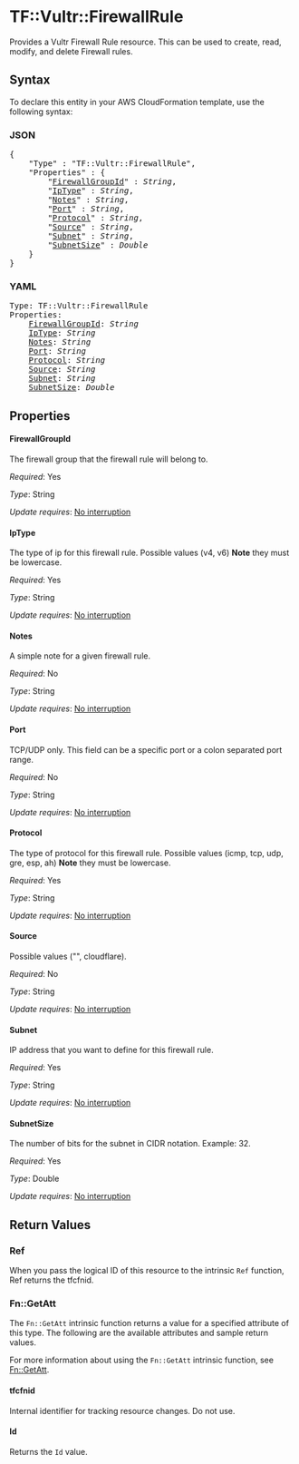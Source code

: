 # TF::Vultr::FirewallRule

Provides a Vultr Firewall Rule resource. This can be used to create, read, modify, and delete Firewall rules.

## Syntax

To declare this entity in your AWS CloudFormation template, use the following syntax:

### JSON

<pre>
{
    "Type" : "TF::Vultr::FirewallRule",
    "Properties" : {
        "<a href="#firewallgroupid" title="FirewallGroupId">FirewallGroupId</a>" : <i>String</i>,
        "<a href="#iptype" title="IpType">IpType</a>" : <i>String</i>,
        "<a href="#notes" title="Notes">Notes</a>" : <i>String</i>,
        "<a href="#port" title="Port">Port</a>" : <i>String</i>,
        "<a href="#protocol" title="Protocol">Protocol</a>" : <i>String</i>,
        "<a href="#source" title="Source">Source</a>" : <i>String</i>,
        "<a href="#subnet" title="Subnet">Subnet</a>" : <i>String</i>,
        "<a href="#subnetsize" title="SubnetSize">SubnetSize</a>" : <i>Double</i>
    }
}
</pre>

### YAML

<pre>
Type: TF::Vultr::FirewallRule
Properties:
    <a href="#firewallgroupid" title="FirewallGroupId">FirewallGroupId</a>: <i>String</i>
    <a href="#iptype" title="IpType">IpType</a>: <i>String</i>
    <a href="#notes" title="Notes">Notes</a>: <i>String</i>
    <a href="#port" title="Port">Port</a>: <i>String</i>
    <a href="#protocol" title="Protocol">Protocol</a>: <i>String</i>
    <a href="#source" title="Source">Source</a>: <i>String</i>
    <a href="#subnet" title="Subnet">Subnet</a>: <i>String</i>
    <a href="#subnetsize" title="SubnetSize">SubnetSize</a>: <i>Double</i>
</pre>

## Properties

#### FirewallGroupId

The firewall group that the firewall rule will belong to.

_Required_: Yes

_Type_: String

_Update requires_: [No interruption](https://docs.aws.amazon.com/AWSCloudFormation/latest/UserGuide/using-cfn-updating-stacks-update-behaviors.html#update-no-interrupt)

#### IpType

The type of ip for this firewall rule. Possible values (v4, v6) **Note** they must be lowercase.

_Required_: Yes

_Type_: String

_Update requires_: [No interruption](https://docs.aws.amazon.com/AWSCloudFormation/latest/UserGuide/using-cfn-updating-stacks-update-behaviors.html#update-no-interrupt)

#### Notes

A simple note for a given firewall rule.

_Required_: No

_Type_: String

_Update requires_: [No interruption](https://docs.aws.amazon.com/AWSCloudFormation/latest/UserGuide/using-cfn-updating-stacks-update-behaviors.html#update-no-interrupt)

#### Port

TCP/UDP only. This field can be a specific port or a colon separated port range.

_Required_: No

_Type_: String

_Update requires_: [No interruption](https://docs.aws.amazon.com/AWSCloudFormation/latest/UserGuide/using-cfn-updating-stacks-update-behaviors.html#update-no-interrupt)

#### Protocol

The type of protocol for this firewall rule. Possible values (icmp, tcp, udp, gre, esp, ah) **Note** they must be lowercase.

_Required_: Yes

_Type_: String

_Update requires_: [No interruption](https://docs.aws.amazon.com/AWSCloudFormation/latest/UserGuide/using-cfn-updating-stacks-update-behaviors.html#update-no-interrupt)

#### Source

Possible values ("", cloudflare).

_Required_: No

_Type_: String

_Update requires_: [No interruption](https://docs.aws.amazon.com/AWSCloudFormation/latest/UserGuide/using-cfn-updating-stacks-update-behaviors.html#update-no-interrupt)

#### Subnet

IP address that you want to define for this firewall rule.

_Required_: Yes

_Type_: String

_Update requires_: [No interruption](https://docs.aws.amazon.com/AWSCloudFormation/latest/UserGuide/using-cfn-updating-stacks-update-behaviors.html#update-no-interrupt)

#### SubnetSize

The number of bits for the subnet in CIDR notation. Example: 32.

_Required_: Yes

_Type_: Double

_Update requires_: [No interruption](https://docs.aws.amazon.com/AWSCloudFormation/latest/UserGuide/using-cfn-updating-stacks-update-behaviors.html#update-no-interrupt)

## Return Values

### Ref

When you pass the logical ID of this resource to the intrinsic `Ref` function, Ref returns the tfcfnid.

### Fn::GetAtt

The `Fn::GetAtt` intrinsic function returns a value for a specified attribute of this type. The following are the available attributes and sample return values.

For more information about using the `Fn::GetAtt` intrinsic function, see [Fn::GetAtt](https://docs.aws.amazon.com/AWSCloudFormation/latest/UserGuide/intrinsic-function-reference-getatt.html).

#### tfcfnid

Internal identifier for tracking resource changes. Do not use.

#### Id

Returns the <code>Id</code> value.


